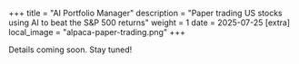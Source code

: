 +++
title = "AI Portfolio Manager"
description = "Paper trading US stocks using AI to beat the S&P 500 returns"
weight = 1
date = 2025-07-25
[extra]
local_image = "alpaca-paper-trading.png"
+++

Details coming soon. Stay tuned!

